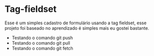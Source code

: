 # Tag-fieldset
Esse é um simples cadastro de formulário usando a tag fieldset, esse projeto foi baseado no aprendizado é simples mais eu gostei bastante.

* Testando o comando git push
* Testando o comando git pull
* Testando o comando git fetch
